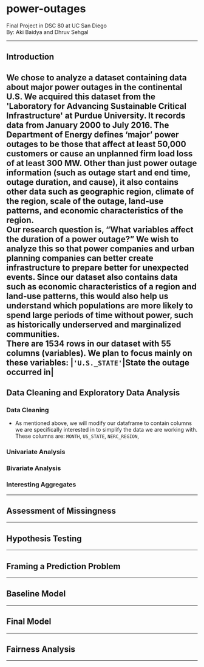 # power-outages
Final Project in DSC 80 at UC San Diego<br>
By: Aki Baidya and Dhruv Sehgal


---


## Introduction
We chose to analyze a dataset containing data about major power outages in the continental U.S. We acquired this dataset from the 'Laboratory for Advancing Sustainable Critical Infrastructure' at Purdue University. It records data from January 2000 to July 2016. The Department of Energy defines ‘major’ power outages to be those that affect at least 50,000 customers or cause an unplanned firm load loss of at least 300 MW. Other than just power outage information (such as outage start and end time, outage duration, and cause), it also contains other data such as geographic region, climate of the region, scale of the outage, land-use patterns, and economic characteristics of the region.
<br>
Our research question is, “What variables affect the duration of a power outage?” We wish to analyze this so that power companies and urban planning companies can better create infrastructure to prepare better for unexpected events. Since our dataset also contains data such as economic characteristics of a region and land-use patterns, this would also help us understand which populations are more likely to spend large periods of time without power, such as historically underserved and marginalized communities.
<br>
There are 1534 rows in our dataset with 55 columns (variables). We plan to focus mainly on these variables:
|`'U.S._STATE'`|State the outage occurred in|
---


## Data Cleaning and Exploratory Data Analysis


### Data Cleaning
- As mentioned above, we will modify our dataframe to contain columns we are specifically interested in to simplify the data we are working with. These columns are: `MONTH`, `US_STATE`, `NERC_REGION`, 


### Univariate Analysis


### Bivariate Analysis


### Interesting Aggregates


---


## Assessment of Missingness


---


## Hypothesis Testing


---


## Framing a Prediction Problem


---


## Baseline Model


---


## Final Model


---


## Fairness Analysis


---



